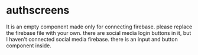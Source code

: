 # authscreens
It is an empty component made only for connecting firebase. 
please replace the firebase file with your own. 
there are social media login buttons in it, but I haven't connected social media firebase. 
there is an input and button component inside. 
